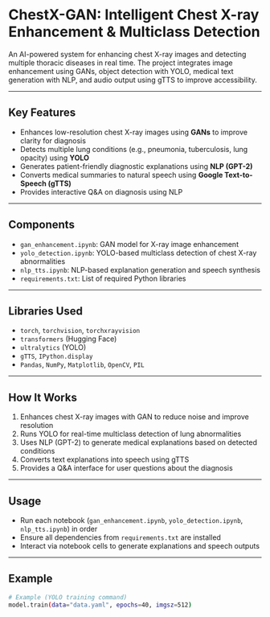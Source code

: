 # ChestX-GAN: Intelligent Chest X-ray Enhancement & Multiclass Detection  

An AI-powered system for enhancing chest X-ray images and detecting multiple thoracic diseases in real time. The project integrates image enhancement using GANs, object detection with YOLO, medical text generation with NLP, and audio output using gTTS to improve accessibility.

---

## Key Features  

- Enhances low-resolution chest X-ray images using **GANs** to improve clarity for diagnosis  
- Detects multiple lung conditions (e.g., pneumonia, tuberculosis, lung opacity) using **YOLO**  
- Generates patient-friendly diagnostic explanations using **NLP (GPT-2)**  
- Converts medical summaries to natural speech using **Google Text-to-Speech (gTTS)**  
- Provides interactive Q&A on diagnosis using NLP  

---

## Components  

- `gan_enhancement.ipynb`: GAN model for X-ray image enhancement  
- `yolo_detection.ipynb`: YOLO-based multiclass detection of chest X-ray abnormalities  
- `nlp_tts.ipynb`: NLP-based explanation generation and speech synthesis  
- `requirements.txt`: List of required Python libraries  

---

## Libraries Used  

- `torch`, `torchvision`, `torchxrayvision`  
- `transformers` (Hugging Face)  
- `ultralytics` (YOLO)  
- `gTTS`, `IPython.display`  
- `Pandas`, `NumPy`, `Matplotlib`, `OpenCV`, `PIL`  

---

## How It Works  

1. Enhances chest X-ray images with GAN to reduce noise and improve resolution  
2. Runs YOLO for real-time multiclass detection of lung abnormalities  
3. Uses NLP (GPT-2) to generate medical explanations based on detected conditions  
4. Converts text explanations into speech using gTTS  
5. Provides a Q&A interface for user questions about the diagnosis  

---

## Usage  

- Run each notebook (`gan_enhancement.ipynb`, `yolo_detection.ipynb`, `nlp_tts.ipynb`) in order  
- Ensure all dependencies from `requirements.txt` are installed  
- Interact via notebook cells to generate explanations and speech outputs  

---

## Example  

```bash
# Example (YOLO training command)
model.train(data="data.yaml", epochs=40, imgsz=512)

